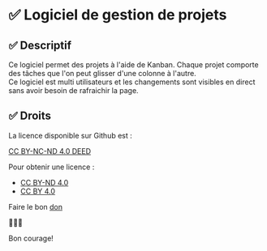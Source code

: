 # ✅ Logiciel de gestion de projets

## ✅ Descriptif

Ce logiciel permet des projets à l'aide de Kanban.
Chaque projet comporte des tâches que l'on peut glisser d'une colonne à l'autre.  
Ce logiciel est multi utilisateurs et les changements sont visibles en direct sans avoir besoin de rafraichir la page. 

## ✅ Droits

La licence disponible sur Github est : 

[CC BY-NC-ND 4.0 DEED](https://creativecommons.org/licenses/by-nc-nd/4.0/legalcode.de)


Pour obtenir une licence :
- [CC BY-ND 4.0](https://creativecommons.org/licenses/by-nd/4.0/deed.de)
- [CC BY 4.0](https://creativecommons.org/licenses/by/4.0/legalcode.de)
  
Faire le bon [don](https://github.com/sponsors/Michaux-Technology)

🙏🙏🙏

Bon courage!
